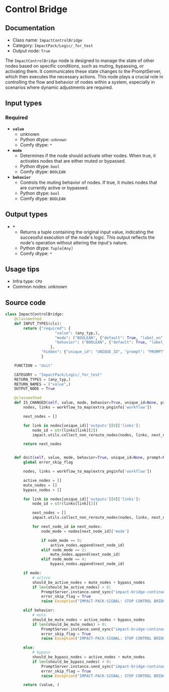 # Control Bridge
## Documentation
- Class name: `ImpactControlBridge`
- Category: `ImpactPack/Logic/_for_test`
- Output node: `True`

The `ImpactControlBridge` node is designed to manage the state of other nodes based on specific conditions, such as muting, bypassing, or activating them. It communicates these state changes to the PromptServer, which then executes the necessary actions. This node plays a crucial role in controlling the flow and behavior of nodes within a system, especially in scenarios where dynamic adjustments are required.
## Input types
### Required
- **`value`**
    - unknown
    - Python dtype: `unknown`
    - Comfy dtype: `*`
- **`mode`**
    - Determines if the node should activate other nodes. When true, it activates nodes that are either muted or bypassed.
    - Python dtype: `bool`
    - Comfy dtype: `BOOLEAN`
- **`behavior`**
    - Controls the muting behavior of nodes. If true, it mutes nodes that are currently active or bypassed.
    - Python dtype: `bool`
    - Comfy dtype: `BOOLEAN`
## Output types
- **`*`**
    - Returns a tuple containing the original input value, indicating the successful execution of the node's logic. This output reflects the node's operation without altering the input's nature.
    - Python dtype: `Tuple[Any]`
    - Comfy dtype: `*`
## Usage tips
- Infra type: `CPU`
- Common nodes: unknown


## Source code
```python
class ImpactControlBridge:
    @classmethod
    def INPUT_TYPES(cls):
        return {"required": {
                      "value": (any_typ,),
                      "mode": ("BOOLEAN", {"default": True, "label_on": "Active", "label_off": "Mute/Bypass"}),
                      "behavior": ("BOOLEAN", {"default": True, "label_on": "Mute", "label_off": "Bypass"}),
                    },
                "hidden": {"unique_id": "UNIQUE_ID", "prompt": "PROMPT", "extra_pnginfo": "EXTRA_PNGINFO"}
                }

    FUNCTION = "doit"

    CATEGORY = "ImpactPack/Logic/_for_test"
    RETURN_TYPES = (any_typ,)
    RETURN_NAMES = ("value",)
    OUTPUT_NODE = True

    @classmethod
    def IS_CHANGED(self, value, mode, behavior=True, unique_id=None, prompt=None, extra_pnginfo=None):
        nodes, links = workflow_to_map(extra_pnginfo['workflow'])

        next_nodes = []

        for link in nodes[unique_id]['outputs'][0]['links']:
            node_id = str(links[link][2])
            impact.utils.collect_non_reroute_nodes(nodes, links, next_nodes, node_id)

        return next_nodes


    def doit(self, value, mode, behavior=True, unique_id=None, prompt=None, extra_pnginfo=None):
        global error_skip_flag

        nodes, links = workflow_to_map(extra_pnginfo['workflow'])

        active_nodes = []
        mute_nodes = []
        bypass_nodes = []

        for link in nodes[unique_id]['outputs'][0]['links']:
            node_id = str(links[link][2])

            next_nodes = []
            impact.utils.collect_non_reroute_nodes(nodes, links, next_nodes, node_id)

            for next_node_id in next_nodes:
                node_mode = nodes[next_node_id]['mode']

                if node_mode == 0:
                    active_nodes.append(next_node_id)
                elif node_mode == 2:
                    mute_nodes.append(next_node_id)
                elif node_mode == 4:
                    bypass_nodes.append(next_node_id)

        if mode:
            # active
            should_be_active_nodes = mute_nodes + bypass_nodes
            if len(should_be_active_nodes) > 0:
                PromptServer.instance.send_sync("impact-bridge-continue", {"node_id": unique_id, 'actives': list(should_be_active_nodes)})
                error_skip_flag = True
                raise Exception("IMPACT-PACK-SIGNAL: STOP CONTROL BRIDGE\nIf you see this message, your ComfyUI-Manager is outdated. Please update it.")

        elif behavior:
            # mute
            should_be_mute_nodes = active_nodes + bypass_nodes
            if len(should_be_mute_nodes) > 0:
                PromptServer.instance.send_sync("impact-bridge-continue", {"node_id": unique_id, 'mutes': list(should_be_mute_nodes)})
                error_skip_flag = True
                raise Exception("IMPACT-PACK-SIGNAL: STOP CONTROL BRIDGE\nIf you see this message, your ComfyUI-Manager is outdated. Please update it.")

        else:
            # bypass
            should_be_bypass_nodes = active_nodes + mute_nodes
            if len(should_be_bypass_nodes) > 0:
                PromptServer.instance.send_sync("impact-bridge-continue", {"node_id": unique_id, 'bypasses': list(should_be_bypass_nodes)})
                error_skip_flag = True
                raise Exception("IMPACT-PACK-SIGNAL: STOP CONTROL BRIDGE\nIf you see this message, your ComfyUI-Manager is outdated. Please update it.")

        return (value, )

```
